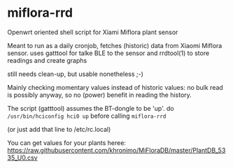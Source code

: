 # miflora-rrd
Openwrt oriented shell script for Xiami Miflora plant sensor

Meant to run as a daily cronjob,
fetches (historic) data from Xiaomi Miflora sensor.
uses gatttool for talke BLE to the sensor and
rrdtool(1) to store readings and create graphs

still needs clean-up, but usable nonetheless ;-)

Mainly checking momentary values instead of historic values: no bulk read is possibly anyway, so no (power) benefit in reading the history.

The script (gatttool) assumes the BT-dongle to be 'up'.
do ```/usr/bin/hciconfig hci0 up``` before calling ```miflora-rrd```

(or just add that line to /etc/rc.local)

You can get values for your plants heree: 
https://raw.githubusercontent.com/khronimo/MiFloraDB/master/PlantDB_5335_U0.csv

